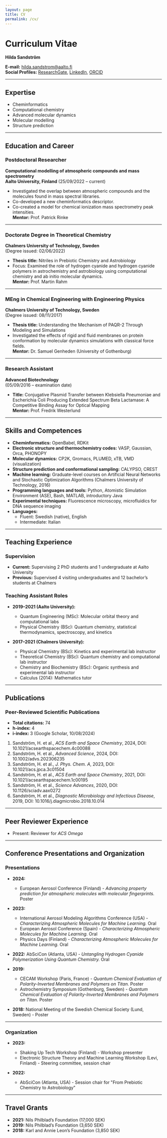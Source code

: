 ```yaml
---
layout: page
title: CV
permalink: /cv/
---
```


# Curriculum Vitae  
**Hilda Sandström**  

**E-mail:** [hilda.sandstrom@aalto.fi](mailto:hilda.sandstrom@aalto.fi)  
**Social Profiles:** [ResearchGate](#), [LinkedIn](#), [ORCID](#)  

---

## Expertise  
- Cheminformatics  
- Computational chemistry  
- Advanced molecular dynamics  
- Molecular modelling  
- Structure prediction  

---

## Education and Career  

### Postdoctoral Researcher  
**Computational modelling of atmospheric compounds and mass spectrometry**  
**Aalto University, Finland** (25/09/2022 – current)  
- Investigated the overlap between atmospheric compounds and the molecules found in mass spectral libraries.  
- Co-developed a new cheminformatics descriptor.  
- Co-created a model for chemical ionization mass spectrometry peak intensities.  
**Mentor:** Prof. Patrick Rinke  

---

### Doctorate Degree in Theoretical Chemistry  
**Chalmers University of Technology, Sweden**  
(Degree issued: 02/06/2022)  
- **Thesis title:** Nitriles in Prebiotic Chemistry and Astrobiology  
- Focus: Examined the role of hydrogen cyanide and hydrogen cyanide polymers in astrochemistry and astrobiology using computational chemistry and ab initio molecular dynamics.  
**Mentor:** Prof. Martin Rahm  

---

### MEng in Chemical Engineering with Engineering Physics  
**Chalmers University of Technology, Sweden**  
(Degree issued: 08/11/2017)  
- **Thesis title:** Understanding the Mechanism of PAQR-2 Through Modeling and Simulations  
- Investigated the effects of rigid and fluid membranes on protein conformation by molecular dynamics simulations with classical force fields.  
**Mentor:** Dr. Samuel Genheden (University of Gothenburg)  

---

### Research Assistant  
**Advanced Biotechnology**  
(05/09/2016 – examination date)  
- **Title:** Conjugative Plasmid Transfer between Klebsiella Pneumoniae and Escherichia Coli Producing Extended Spectrum Beta Lactamase: A Competitive Binding Assay for Optical Mapping  
**Mentor:** Prof. Fredrik Westerlund  

---

## Skills and Competences  
- **Cheminformatics:** OpenBabel, RDKit  
- **Electronic structure and thermochemistry codes:** VASP, Gaussian, Orca, PHONOPY  
- **Molecular dynamics:** CP2K, Gromacs, PLUMED, xTB, VMD (visualization)  
- **Structure prediction and conformational sampling:** CALYPSO, CREST  
- **Machine learning:** Graduate-level courses on Artificial Neural Networks and Stochastic Optimization Algorithms (Chalmers University of Technology, 2016)  
- **Programming languages and tools:** Python, Atomistic Simulation Environment (ASE), Bash, MATLAB, introductory Java  
- **Experimental techniques:** Fluorescence microscopy, microfluidics for DNA sequence imaging  
- **Languages:**  
  - Fluent: Swedish (native), English  
  - Intermediate: Italian  

---

## Teaching Experience  

### Supervision  
- **Current:** Supervising 2 PhD students and 1 undergraduate at Aalto University  
- **Previous:** Supervised 4 visiting undergraduates and 12 bachelor’s students at Chalmers  

### Teaching Assistant Roles  
- **2019–2021 (Aalto University):**  
  - Quantum Engineering (MSc): Molecular orbital theory and computational labs  
  - Physical Chemistry (BSc): Quantum chemistry, statistical thermodynamics, spectroscopy, and kinetics  

- **2017–2021 (Chalmers University):**  
  - Physical Chemistry (BSc): Kinetics and experimental lab instructor  
  - Theoretical Chemistry (BSc): Quantum chemistry and computational lab instructor  
  - Chemistry and Biochemistry (BSc): Organic synthesis and experimental lab instructor  
  - Calculus (2014): Mathematics tutor  

---

## Publications  



### Peer-Reviewed Scientific Publications  
- **Total citations:** 74  
- **h-index:** 4  
- **i-index:** 3 (Google Scholar, 10/08/2024)  

1. Sandström, H. et al., *ACS Earth and Space Chemistry*, 2024, DOI: 10.1021/acsearthspacechem.4c00088  
2. Sandström, H. et al., *Advanced Science*, 2024, DOI: 10.1002/advs.202306235  
3. Sandström, H. et al., *J. Phys. Chem. A*, 2023, DOI: 10.1021/acs.jpca.3c01504  
4. Sandström, H. et al., *ACS Earth and Space Chemistry*, 2021, DOI: 10.1021/acsearthspacechem.1c00195  
5. Sandström, H. et al., *Science Advances*, 2020, DOI: 10.1126/sciadv.aax0272  
6. Sandström, H. et al., *Diagnostic Microbiology and Infectious Disease*, 2019, DOI: 10.1016/j.diagmicrobio.2018.10.014  


---

## Peer Reviewer Experience  
- Present: Reviewer for *ACS Omega*  

---

## Conference Presentations and Organization  

### Presentations  
- **2024:**  
  - European Aerosol Conference (Finland) - *Advancing property prediction for atmospheric molecules with molecular fingerprints.* Poster  
- **2023:**  
  - International Aerosol Modeling Algorithms Conference (USA) - *Characterizing Atmospheric Molecules for Machine Learning.* Oral  
  - European Aerosol Conference (Spain) - *Characterizing Atmospheric Molecules for Machine Learning.* Oral  
  - Physics Days (Finland) - *Characterizing Atmospheric Molecules for Machine Learning.* Oral  

- **2022:** AbSciCon (Atlanta, USA) - *Untangling Hydrogen Cyanide Polymerization Using Quantum Chemistry.* Oral  

- **2019:**  
  - CECAM Workshop (Paris, France) - *Quantum Chemical Evaluation of Polarity-Inverted Membranes and Polymers on Titan.* Poster  
  - Astrochemistry Symposium (Gothenburg, Sweden) - *Quantum Chemical Evaluation of Polarity-Inverted Membranes and Polymers on Titan.* Poster  

- **2018:** National Meeting of the Swedish Chemical Society (Lund, Sweden) - Poster  

---

### Organization  
- **2023:**  
  - Shaking Up Tech Workshop (Finland) - Workshop presenter  
  - Electronic Structure Theory and Machine Learning Workshop (Levi, Finland) - Steering committee, session chair  

- **2022:**  
  - AbSciCon (Atlanta, USA) - Session chair for "From Prebiotic Chemistry to Astrobiology"  

---

## Travel Grants  
- **2021:** Nils Philblad’s Foundation (17,000 SEK)  
- **2019:** Nils Philblad’s Foundation (3,650 SEK)  
- **2018:** Karl and Annie Leon’s Foundation (3,850 SEK)  
